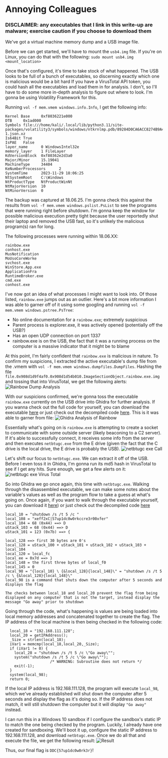 # Annoying Colleagues
### DISCLAIMER: any executables that I link in this write-up are malware; exercise caution if you choose to download them
We've got a virtual machine memory dump and a USB image file.

Before we can get started, we'll have to mount the `usb4.img` file. If you're on Linux, you can do that with the following: `sudo mount usb4.img <mount_location>`

Once that's configured, it's time to take stock of what happened. The USB looks to be full of a bunch of executables, so discerning exactly which one is malicious would be a bit hard If you have a VirusTotal API token, you could hash all the executables and load them in for analysis. I don't, so I'll have to do some more in-depth analysis to figure out where to look. I'm gonna be using Volatility Framework for this.

Running `vol -f mem.vmem windows.info.Info`, I get the following info:
```
Kernel Base     0xf8036221e000
DTB     0x1ad000
Symbols file:///home/kali/.local/lib/python3.11/site-packages/volatility3/symbols/windows/ntkrnlmp.pdb/89284D0CA6ACC8274B9A44BD5AF9290B-1.json.xz
Is64Bit True
IsPAE   False
layer_name      0 WindowsIntel32e
memory_layer    1 FileLayer
KdVersionBlock  0xf80362e2d3a0
Major/Minor     15.19041
MachineType     34404
KeNumberProcessors      2
SystemTime      2023-11-29 18:06:25
NtSystemRoot    C:\Windows
NtProductType   NtProductWinNt
NtMajorVersion  10
NtMinorVersion  0
```
The backup was captured at 18.06.25. I'm gonna check this against the results from `vol -f mem.vmem windows.pslist.PsList` to see the programs that were running right before shutdown. I'm gonna keep the window for possible malicious execution pretty tight because the user reportedly shut their laptop and removed the USB fast, so it's unlikely the malicious program(s) ran for long.

The following processes were running within 18.06.XX:
```
rainbow.exe
conhost.exe
MusNotification
MoUsoCoreWorke
svchost.exe
WinStore.App.exe
ApplicationFra
RuntimeBroker.exe
cmd.exe
conhost.exe
```

I've now got an idea of what processes I might want to look into. Of those listed, `rainbow.exe` jumps out as an outlier. Here's a bit more information I was able to garner off of it using some googling and running `vol -f mem.vmem windows.pstree.PsTree`:
- No online documentation for a `rainbow.exe`; extremely suspicious
- Parent process is explorer.exe, it was actively opened (potentially off the USB?)
- Has an open UDP connection on port 1337
- rainbow.exe is on the USB, the fact that it was a running process on the computer is a massive indicator that it might be to blame

At this point, I'm fairly confident that `rainbow.exe` is malicious in nature. To confirm my suspicions, I extracted the active executable's dump file from the .vmem with `vol -f mem.vmem windows.dumpfiles.DumpFiles`. Hashing the file `file.0x908d1d9f4af0.0x908d1d54b010.ImageSectionObject.rainbow.exe.img` and tossing that into VirusTotal, we get the following alerts:
![Rainbow Dump Analysis](https://github.com/Jacob-Hegy/DDC-2024-Write-Ups/assets/85857129/ade8565a-078f-4075-a166-855c07d032cd)

With our suspicions confirmed, we're gonna toss the executable `rainbow.exe` currently on the USB drive into Ghidra for further analysis. If you wanna check out the full code for yourself, you can download the executable [here]() or just check out the decompiled code [here](). This is it was able to garner from file:
![Ghidra Analysis of Rainbow](https://github.com/Jacob-Hegy/DDC-2024-Write-Ups/assets/85857129/d7f75ce6-0528-4ce0-8f76-b23a8a662fb3)

Essentially what's going on is `rainbow.exe` is attempting to create a socket to communicate with some outside server (likely beaconing to a C2 server). If it's able to successfully connect, it receives some info from the server and then executes `netbtugc.exe` from the E drive (given the fact that the C drive is the local drive, the E drive is probably the USB).
![netbtugc exe Call](https://github.com/Jacob-Hegy/DDC-2024-Write-Ups/assets/85857129/f179249c-7652-4419-9843-5a633247c230)

Let's shift our focus to `netbtugc.exe`. We can extract it off of the USB. Before I even toss it in Ghidra, I'm gonna run its md5 hash in VirusTotal to see if I get any hits. Sure enough, we get a few alerts on it:
![netbtugc exe Virus Total](https://github.com/Jacob-Hegy/DDC-2024-Write-Ups/assets/85857129/4d0d244e-4e88-4c40-aa05-6153bd0ce640)

So into Ghidra we go once again, this time with `netbtugc.exe`. Walking through the disassembled executable, we can make some notes about the variable's values as well as the program flow to take a guess at what's going on. Once again, if you want to walk through the executable yourself, you can download it [here]()) or just check out the decompiled code [here]()
```
local_10 = "shutdown /s /t 5 /c "
local_108 = "xeff2xC|57up1dc0w0rkccre3r00xfer"
local_104 = 68 (0x44) ==> D
uStack_103 = 68 (0x44) ==> D
uStack_101 = 123 (0x7b) ==> {

local_128 ==> first 30 bytes are 0's
local_128 = uStack_100 + uStack_101 + uStack_102 + uStack_103 + local_104
local_120 = local_fc
local_ee = 0x7d ==> }
local_148 = the first three bytes of local_f0
local_145 = 0
local_98 = "{local_10} \ {&local_128}{local_148}\" = "shutdown /s /t 5 /c \ {&local_128}{local_148}\"
local_98 is a command that shuts down the computer after 5 seconds and displays the flag

The checks between local_18 and local_20 prevent the flag from being displayed on any computer that is not the target, instead display the message "Go away" prior to shutdown
```
Going through the code, what's happening is values are being loaded into local memory addresses and concatenated together to create the flag. The IP address of the local machine is then being checked in the following code:
```
  local_18 = "192.168.111.128";
  local_20 = getIPAddress();
  _Size = strlen(local_18);
  iVar1 = memcmp(local_18,local_20,_Size);
  if (iVar1 != 0) {
    local_28 = "shutdown /s /t 5 /c \"Go away\"";
    system("shutdown /s /t 5 /c \"Go away\"");
                    /* WARNING: Subroutine does not return */
    exit(-1);
  }
  system(local_98);
  return 0;
```
If the local IP address is 192.168.111.128, the program will execute `local_98`, which we've already established will shut down the computer after 5 seconds and display the flag as it's doing so. If the IP address does not match, it will still shutdown the computer but it will display `"Go away"` instead.

I can run this in a Windows 10 sandbox if I configure the sandbox's static IP to match the one being checked by the program. Luckily, I already have one created for sandboxing. We'll boot it up, configure the static IP address to 192.168.111.128, and download `netbtugc.exe`. Once we do all that and execute the file, we get the following result:
![Result](https://github.com/Jacob-Hegy/DDC-2024-Write-Ups/assets/85857129/4272fcb6-4002-4d15-98f5-f15645d6d367)

Thus, our final flag is `DDC{57up1dc0w0rk3r}`!

